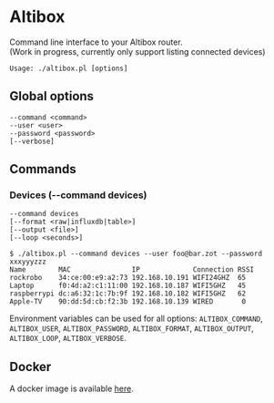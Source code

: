# Altibox

Command line interface to your Altibox router.  
(Work in progress, currently only support listing connected devices)

```
Usage: ./altibox.pl [options]
```

## Global options

```
--command <command>
--user <user>
--password <password>
[--verbose]
```

## Commands

### Devices (--command devices)

```
--command devices
[--format <raw|influxdb|table>]
[--output <file>]
[--loop <seconds>]
```

```
$ ./altibox.pl --command devices --user foo@bar.zot --password xxxyyyzzz
Name        MAC               IP             Connection RSSI
rockrobo    34:ce:00:e9:a2:73 192.168.10.191 WIFI24GHZ  65
Laptop      f0:4d:a2:c1:11:00 192.168.10.187 WIFI5GHZ   45
raspberrypi dc:a6:32:1c:7b:9f 192.168.10.182 WIFI5GHZ   62
Apple-TV    90:dd:5d:cb:f2:3b 192.168.10.139 WIRED       0
```

Environment variables can be used for all options: `ALTIBOX_COMMAND`, `ALTIBOX_USER`, `ALTIBOX_PASSWORD`, `ALTIBOX_FORMAT`, `ALTIBOX_OUTPUT`, `ALTIBOX_LOOP`, `ALTIBOX_VERBOSE`.

## Docker

A docker image is available [here](https://github.com/users/terjesannum/packages/container/package/altibox).
